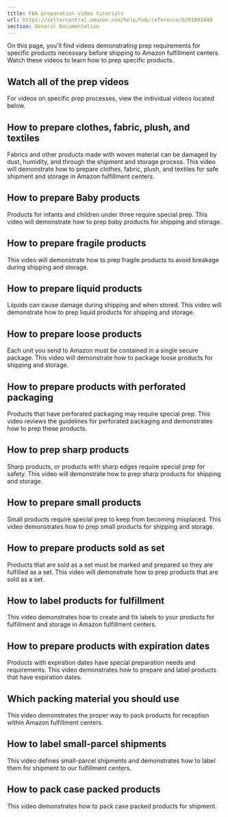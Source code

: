 ```yaml
---
title: FBA preparation video tutorials
url: https://sellercentral.amazon.com/help/hub/reference/G201003440
section: General Documentation
---
```


On this page, you'll find videos demonstrating prep requirements for specific
products necessary before shipping to Amazon fulfillment centers. Watch these
videos to learn how to prep specific products.

##  Watch all of the prep videos

For videos on specific prep processes, view the individual videos located
below.

##  How to prepare clothes, fabric, plush, and textiles

Fabrics and other products made with woven material can be damaged by dust,
humidity, and through the shipment and storage process. This video will
demonstrate how to prepare clothes, fabric, plush, and textiles for safe
shipment and storage in Amazon fulfillment centers.

##  How to prepare Baby products

Products for infants and children under three require special prep. This video
will demonstrate how to prep baby products for shipping and storage.

##  How to prepare fragile products

This video will demonstrate how to prep fragile products to avoid breakage
during shipping and storage.

##  How to prepare liquid products

Liquids can cause damage during shipping and when stored. This video will
demonstrate how to prep liquid products for shipping and storage.

##  How to prepare loose products

Each unit you send to Amazon must be contained in a single secure package.
This video will demonstrate how to package loose products for shipping and
storage.

##  How to prepare products with perforated packaging

Products that have perforated packaging may require special prep. This video
reviews the guidelines for perforated packaging and demonstrates how to prep
these products.

##  How to prep sharp products

Sharp products, or products with sharp edges require special prep for safety.
This video will demonstrate how to prep sharp products for shipping and
storage.

##  How to prepare small products

Small products require special prep to keep from becoming misplaced. This
video demonstrates how to prep small products for shipping and storage.

##  How to prepare products sold as set

Products that are sold as a set must be marked and prepared so they are
fulfilled as a set. This video will demonstrate how to prep products that are
sold as a set.

##  How to label products for fulfillment

This video demonstrates how to create and fix labels to your products for
fulfillment and storage in Amazon fulfillment centers.

##  How to prepare products with expiration dates

Products with expiration dates have special preparation needs and
requirements. This video demonstrates how to prepare and label products that
have expiration dates.

##  Which packing material you should use

This video demonstrates the proper way to pack products for reception within
Amazon fulfillment centers.

##  How to label small-parcel shipments

This video defines small-parcel shipments and demonstrates how to label them
for shipment to our fulfillment centers.

##  How to pack case packed products

This video demonstrates how to pack case packed products for shipment.

